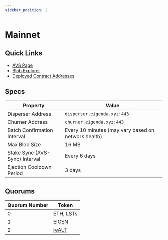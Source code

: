 ```yaml
---
sidebar_position: 2
---
```


# Mainnet

## Quick Links

* [AVS Page][2]
* [Blob Explorer][1]
* [Deployed Contract Addresses][3]

## Specs

| Property | Value |
| --- | --- |
| Disperser Address | `disperser.eigenda.xyz:443` |
| Churner Address | `churner.eigenda.xyz:443` |
| Batch Confirmation Interval | Every 10 minutes (may vary based on network health) |
| Max Blob Size | 16 MB |
| Stake Sync (AVS-Sync) Interval | Every 6 days |
| Ejection Cooldown Period | 3 days |

## Quorums

| Quorum Number | Token |
| --- | --- |
| 0 | ETH, LSTs |
| 1 | [EIGEN](https://etherscan.io/address/0xec53bF9167f50cDEB3Ae105f56099aaaB9061F83) |
| 2 | [reALT](https://etherscan.io/address/0xF96798F49936EfB1a56F99Ceae924b6B8359afFb) |

[1]: https://blobs.eigenda.xyz/
[2]: https://app.eigenlayer.xyz/avs/0x870679e138bcdf293b7ff14dd44b70fc97e12fc0
[3]: https://github.com/Layr-Labs/eigenlayer-middleware/?tab=readme-ov-file#current-mainnet-deployment
